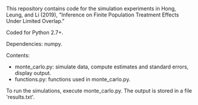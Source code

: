 This repository contains code for the simulation experiments in Hong, Leung, and Li (2019), "Inference on Finite Population Treatment Effects Under Limited Overlap." 

Coded for Python 2.7+.

Dependencies: numpy.

Contents:
* monte\_carlo.py: simulate data, compute estimates and standard errors, display output.
* functions.py: functions used in monte\_carlo.py.

To run the simulations, execute monte\_carlo.py. The output is stored in a file 'results.txt'.
